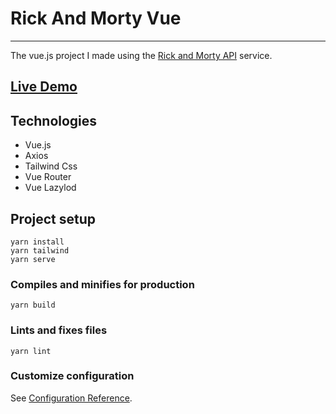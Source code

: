 # Rick And Morty Vue

---
The vue.js project I made using the [Rick and Morty API](https://rickandmortyapi.com/) service.

## [Live Demo](https://rick-and-morty-vue.vercel.app/)


## Technologies 
* Vue.js
* Axios
* Tailwind Css
* Vue Router
* Vue Lazylod


## Project setup
```
yarn install
yarn tailwind
yarn serve
```



### Compiles and minifies for production
```
yarn build
```


### Lints and fixes files
```
yarn lint
```

### Customize configuration
See [Configuration Reference](https://cli.vuejs.org/config/).
